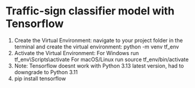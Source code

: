 # Traffic-sign classifier model with Tensorflow

1. Create the Virtual Environment: navigate to your project folder in the terminal and create the virtual environment:
    python -m venv tf_env
2. Activate the Virtual Environment:
   For Windows run tf_env\Scripts\activate
   For macOS/Linux run source tf_env/bin/activate
3. Note: Tensorflow doesnt work with Python 3.13 latest version, had to downgrade to Python 3.11
4. pip install tensorflow
